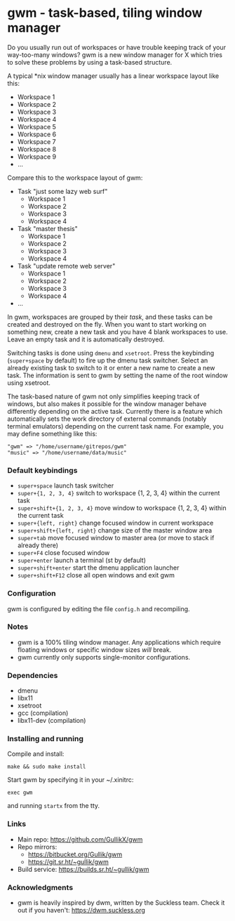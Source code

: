 # gwm - task-based, tiling window manager

Do you usually run out of workspaces or have trouble keeping track of your way-too-many windows? gwm is a new window manager for X which tries to solve these problems by using a task-based structure.

A typical *nix window manager usually has a linear workspace layout like this:

* Workspace 1
* Workspace 2
* Workspace 3
* Workspace 4
* Workspace 5
* Workspace 6
* Workspace 7
* Workspace 8
* Workspace 9
* ...

Compare this to the workspace layout of gwm:

* Task "just some lazy web surf"
    * Workspace 1
    * Workspace 2
    * Workspace 3
    * Workspace 4
* Task "master thesis"
    * Workspace 1
    * Workspace 2
    * Workspace 3
    * Workspace 4
* Task "update remote web server"
    * Workspace 1
    * Workspace 2
    * Workspace 3
    * Workspace 4
* ...

In gwm, workspaces are grouped by their *task*, and these tasks can be created and destroyed on the fly. When you want to start working on something new, create a new task and you have 4 blank workspaces to use. Leave an empty task and it is automatically destroyed.

Switching tasks is done using `dmenu` and `xsetroot`. Press the keybinding (`super+space` by default) to fire up the dmenu task switcher. Select an already existing task to switch to it or enter a new name to create a new task. The information is sent to gwm by setting the name of the root window using xsetroot.

The task-based nature of gwm not only simplifies keeping track of windows, but also makes it possible for the window manager behave differently depending on the active task. Currently there is a feature which automatically sets the work directory of external commands (notably terminal emulators) depending on the current task name. For example, you may define something like this:
```
"gwm" => "/home/username/gitrepos/gwm"
"music" => "/home/username/data/music"
```


### Default keybindings

* `super+space` launch task switcher
* `super+{1, 2, 3, 4}` switch to workspace {1, 2, 3, 4} within the current task
* `super+shift+{1, 2, 3, 4}` move window to workspace {1, 2, 3, 4} within the current task
* `super+{left, right}` change focused window in current workspace
* `super+shift+{left, right}` change size of the master window area
* `super+tab` move focused window to master area (or move to stack if already there)
* `super+F4` close focused window
* `super+enter` launch a terminal (st by default)
* `super+shift+enter` start the dmenu application launcher
* `super+shift+F12` close all open windows and exit gwm


### Configuration

gwm is configured by editing the file `config.h` and recompiling.


### Notes

* gwm is a 100% tiling window manager. Any applications which require floating windows or specific window sizes *will* break.
* gwm currently only supports single-monitor configurations.


### Dependencies

* dmenu
* libx11
* xsetroot
* gcc (compilation)
* libx11-dev (compilation)


### Installing and running

Compile and install:

```
make && sudo make install
```

Start gwm by specifying it in your ~/.xinitrc:

```
exec gwm
```

and running `startx` from the tty.


### Links

* Main repo: https://github.com/GullikX/gwm
* Repo mirrors:
    * https://bitbucket.org/Gullik/gwm
    * https://git.sr.ht/~gullik/gwm
* Build service: https://builds.sr.ht/~gullik/gwm


### Acknowledgments

* gwm is heavily inspired by dwm, written by the Suckless team. Check it out if you haven't: https://dwm.suckless.org
